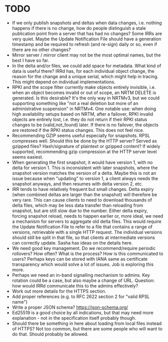 # TODO

* If we only publish snapshots and deltas when data changes, i.e. nothing
  happens if there is no change, how do people distinguish a stale publication
  point from a server that has had no changes? Some IRRs are very quiet.
  Maybe the Update Notification File should have a generation timestamp and
  be required to refresh (and re-sign) daily or so, even if there are no
  other changes?
* Mirror server / mirror client may not be the most optimal names, but the
  best I have so far.
* In the delta and/or files, we could add space for metadata. What kind of
  data is useful there? IRRd has, for each individual object change, the reason
  for the change and a unique serial, which might help in tracing.
  This might depend on individual implementations.
* RPKI and the scope filter currently make objects entirely invisible, i.e. when
  an object becomes invalid or out of scope, an NRTM DELETE is generated. Is this
  desirable? It's the only way in NRTMv3, but we could supporting something like
  "not a real deletion but more of an administrative suspension" in NRTMv4.
  One notable use: when doing high availability setups based on NRTM, after
  a failover, RPKI invalid objects are entirely lost, i.e. they do not return if
  their RPKI status changes to be (valid,not_found) later. If there is no
  failover, the objects are restored if the RPKI status changes. This does not
  feel nice.
* Recommending GZIP seems useful especially for snapshots. RPSL compresses well.
  Should this be done by the HTTP server? Served as gzipped files? Hash/signature
  of plaintext or gzipped content? If widely supported, recommending gzip
  compression at the HTTP server level seems easiest.
* When generating the first snapshot, it would have version 1, with no delta for
  version 1. This is inconsistent with later snapshots, where the snapshot version
  matches the version of a delta. Maybe this is not an issue because when "updating"
  to version 1, a client always needs the snapshot anyways, and then resumes with
  delta version 2, etc.
* IRR tends to have relatively frequent but small changes. Delta expiry (when
  combined deltas are larger than the snapshot) will therefore be very rare.
  This can cause clients to need to download thousands of delta files,
  which may be less data transfer than reloading from snapshot, but are still
  slow due to the number. Either delta expiry, forcing snapshot reload, needs to
  happen earlier or, more ideal, we need a mechanism for servers to aggregate old
  delta files. This would require the Update Notification File to refer to a file
  that contains a range of versions, retrievable with a single HTTP request.
  The individual versions should still be split in that file, so that clients at
  intermediate versions can correctly update. Sasha has ideas on the details here.
* We need good key management. Do we recommend/require periodic rollovers? How often?
  What is the process? How is this communicated to users? Perhaps keys can be stored
  with IANA same as certificate transparency which would solve a lot of issues.
  Job is exploring this more.
* Perhaps we need an in-band signalling mechanism to admins. Key rotation could
  be a case, but also maybe a change of URL. Question: how would IRRd communicate
  this to the admins effectively?
* Work out more details for the HTTPS section.
* Add proper references (e.g. to RFC 2622 section 2 for "valid RPSL name")
* Write a proper JSON schema? https://json-schema.org/
* Ed25519 is a good choice by all indications, but that may need more
  explanation - not in the specification itself probably though.
* Should there be something in here about loading from local files instead
  of HTTPS? Not too common, but there are some people who will want to do
  that. Should probably be allowed.

